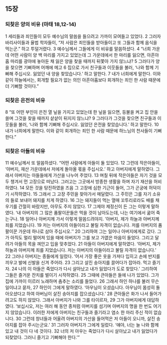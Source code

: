 ## 15장
### 되찾은 양의 비유 (마태 18,12-14)
1 세리들과 죄인들이 모두 예수님의 말씀을 들으려고 가까이 모여들고 있었다.
2 그러자 바리사이들과 율법 학자들이, “저 사람은 죄인들을 받아들이고 또 그들과 함께 음식을 먹는군.” 하고 투덜거렸다.
3 예수님께서 그들에게 이 비유를 말씀하셨다.
4 “너희 가운데 어떤 사람이 양 백 마리를 가지고 있었는데 그 가운데에서 한 마리를 잃으면, 아흔아홉 마리를 광야에 놓아둔 채 잃은 양을 찾을 때까지 뒤쫓아 가지 않느냐?
5 그러다가 양을 찾으면 기뻐하며 어깨에 메고
6 집으로 가서 친구들과 이웃들을 불러, ‘나와 함께 기뻐해 주십시오. 잃었던 내 양을 찾았습니다.’ 하고 말한다.
7 내가 너희에게 말한다. 이와 같이 하늘에서는, 회개할 필요가 없는 의인 아흔아홉보다 회개하는 죄인 한 사람 때문에 더 기뻐할 것이다.”
### 되찾은 은전의 비유
8 “또 어떤 부인이 은전 열 닢을 가지고 있었는데 한 닢을 잃으면, 등불을 켜고 집 안을 쓸며 그것을 찾을 때까지 샅샅이 뒤지지 않느냐?
9 그러다가 그것을 찾으면 친구들과 이웃들을 불러, ‘나와 함께 기뻐해 주십시오. 잃었던 은전을 찾았습니다.’ 하고 말한다.
10 내가 너희에게 말한다. 이와 같이 회개하는 죄인 한 사람 때문에 하느님의 천사들이 기뻐한다.”
### 되찾은 아들의 비유
11 예수님께서 또 말씀하셨다. “어떤 사람에게 아들이 둘 있었다.
12 그런데 작은아들이, ‘아버지, 재산 가운데에서 저에게 돌아올 몫을 주십시오.’ 하고 아버지에게 말하였다. 그래서 아버지는 아들들에게 가산을 나누어 주었다.
13 며칠 뒤에 작은아들은 자기 것을 모두 챙겨서 먼 고장으로 떠났다. 그러고는 그곳에서 방종한 생활을 하며 자기 재산을 허비하였다.
14 모든 것을 탕진하였을 즈음 그 고장에 심한 기근이 들어, 그가 곤궁에 허덕이기 시작하였다.
15 그래서 그 고장 주민을 찾아가서 매달렸다. 그 주민은 그를 자기 소유의 들로 보내어 돼지를 치게 하였다.
16 그는 돼지들이 먹는 열매 꼬투리로라도 배를 채우기를 간절히 바랐지만, 아무도 주지 않았다.
17 그제야 제정신이 든 그는 이렇게 말하였다. ‘내 아버지의 그 많은 품팔이꾼들은 먹을 것이 남아도는데, 나는 여기에서 굶어 죽는구나.
18 일어나 아버지께 가서 이렇게 말씀드려야지. ′아버지, 제가 하늘과 아버지께 죄를 지었습니다.
19 저는 아버지의 아들이라고 불릴 자격이 없습니다. 저를 아버지의 품팔이꾼 가운데 하나로 삼아 주십시오.′’
20 그리하여 그는 일어나 아버지에게로 갔다. 그가 아직도 멀리 떨어져 있을 때에 아버지가 그를 보고 가엾은 마음이 들었다. 그리고 달려가 아들의 목을 껴안고 입을 맞추었다.
21 아들이 아버지에게 말하였다. ‘아버지, 제가 하늘과 아버지께 죄를 지었습니다. 저는 아버지의 아들이라고 불릴 자격이 없습니다.’
22 그러나 아버지는 종들에게 일렀다. ‘어서 가장 좋은 옷을 가져다 입히고 손에 반지를 끼우고 발에 신발을 신겨 주어라.
23 그리고 살진 송아지를 끌어다가 잡아라. 먹고 즐기자.
24 나의 이 아들은 죽었다가 다시 살아났고 내가 잃었다가 도로 찾았다.’ 그리하여 그들은 즐거운 잔치를 벌이기 시작하였다.
25 그때에 큰아들은 들에 나가 있었다. 그가 집에 가까이 이르러 노래하며 춤추는 소리를 들었다.
26 그래서 하인 하나를 불러 무슨 일이냐고 묻자,
27 하인이 그에게 말하였다. ‘아우님이 오셨습니다. 아우님이 몸성히 돌아오셨다고 하여 아버님이 살진 송아지를 잡으셨습니다.’
28 큰아들은 화가 나서 들어가려고도 하지 않았다. 그래서 아버지가 나와 그를 타이르자,
29 그가 아버지에게 대답하였다. ‘보십시오, 저는 여러 해 동안 종처럼 아버지를 섬기며 아버지의 명을 한 번도 어기지 않았습니다. 이러한 저에게 아버지는 친구들과 즐기라고 염소 한 마리 주신 적이 없습니다.
30 그런데 창녀들과 어울려 아버지의 가산을 들어먹은 저 아들이 오니까, 살진 송아지를 잡아 주시는군요.’
31 그러자 아버지가 그에게 일렀다. ‘얘야, 너는 늘 나와 함께 있고 내 것이 다 네 것이다.
32 너의 저 아우는 죽었다가 다시 살아났고 내가 잃었다가 되찾았다. 그러니 즐기고 기뻐해야 한다.’”
